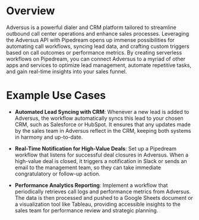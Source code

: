 # Overview

Adversus is a powerful dialer and CRM platform tailored to streamline outbound call center operations and enhance sales processes. Leveraging the Adversus API with Pipedream opens up immense possibilities for automating call workflows, syncing lead data, and crafting custom triggers based on call outcomes or performance metrics. By creating serverless workflows on Pipedream, you can connect Adversus to a myriad of other apps and services to optimize lead management, automate repetitive tasks, and gain real-time insights into your sales funnel.

# Example Use Cases

- **Automated Lead Syncing with CRM**: Whenever a new lead is added to Adversus, the workflow automatically syncs this lead to your chosen CRM, such as Salesforce or HubSpot. It ensures that any updates made by the sales team in Adversus reflect in the CRM, keeping both systems in harmony and up-to-date.

- **Real-Time Notification for High-Value Deals**: Set up a Pipedream workflow that listens for successful deal closures in Adversus. When a high-value deal is closed, it triggers a notification in Slack or sends an email to the management team, so they can take immediate congratulatory or follow-up action.

- **Performance Analytics Reporting**: Implement a workflow that periodically retrieves call logs and performance metrics from Adversus. The data is then processed and pushed to a Google Sheets document or a visualization tool like Tableau, providing accessible insights to the sales team for performance review and strategic planning.
